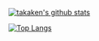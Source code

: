 [![takaken's github stats](https://github-readme-stats.vercel.app/api?username=takahash&show_icons=true&count_private=true)](https://github.com/takahash)


[![Top Langs](https://github-readme-stats.vercel.app/api/top-langs/?username=takahash&layout=compact)](https://github.com/takahash)

